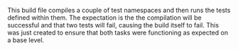 This build file compiles a couple of test namespaces and then runs the tests
defined within them. The expectation is the the compilation will be successful
and that two tests will fail, causing the build itself to fail. This was just
created to ensure that both tasks were functioning as expected on a base level.
